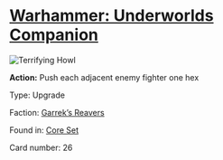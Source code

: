 # [Warhammer: Underworlds Companion](https://guidokessels.github.io/wh-underworlds)

  

![Terrifying Howl](https://warhammerunderworlds.com/wp-content/uploads/sites/6/2017/12/026_ENG-Terrifying-Howl.png)

<b>Action:</b> Push each adjacent enemy fighter one hex

Type: Upgrade

Faction: [Garrek’s Reavers](https://guidokessels.github.io/wh-underworlds/factions/garreks-reavers)

Found in: [Core Set](https://guidokessels.github.io/wh-underworlds/locations/core-set)

Card number: 26

